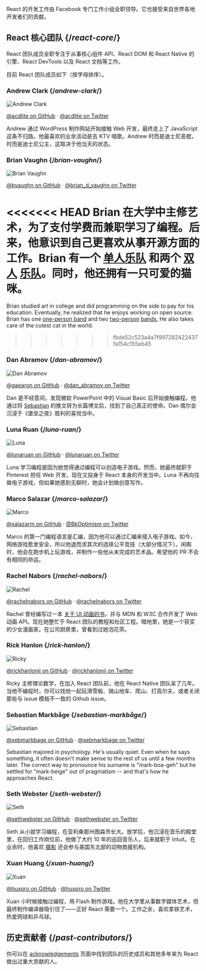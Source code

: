 ---
---

<Intro>

React 的开发工作由 Facebook 专门工作小组全职领导。它也接受来自世界各地开发者们的贡献。

</Intro>

## React 核心团队 {/*react-core*/}

React 团队成员全职专注于从事核心组件 API、React DOM 和 React Native 的引擎、React DevTools 以及 React 文档等工作。

目前 React 团队成员如下（按字母排序）。

### Andrew Clark {/*andrew-clark*/}

![Andrew Clark](../images/team/acdlite.jpg)

[@acdlite on GitHub](https://github.com/acdlite) &middot; [@acdlite on Twitter](https://twitter.com/acdlite)

Andrew 通过 WordPress 制作网站开始接触 Web 开发，最终走上了 JavaScript 这条不归路。他最喜欢的业余活动是去 KTV 唱歌。Andrew 时而是迪士尼恶棍，时而是迪士尼公主，这取决于他当天的状态。

### Brian Vaughn {/*brian-vaughn*/}

![Brian Vaughn](../images/team/bvaughn.jpg)

[@bvaughn on GitHub](https://github.com/bvaughn) &middot; [@brian\_d\_vaughn on Twitter](https://twitter.com/brian_d_vaughn)

<<<<<<< HEAD
Brian 在大学中主修艺术，为了支付学费而兼职学习了编程。后来，他意识到自己更喜欢从事开源方面的工作。Brian 有一个 [单人乐队](https://soundcloud.com/brianvaughn/) 和两个 [双人](https://soundcloud.com/pilotlessdrone) [乐队](https://soundcloud.com/pinwurm)。同时，他还拥有一只可爱的猫咪。
=======
Brian studied art in college and did programming on the side to pay for his education. Eventually, he realized that he enjoys working on open source. Brian has one [one-person band](https://soundcloud.com/brianvaughn/) and two [two-person](https://soundcloud.com/pilotlessdrone) [bands.](https://soundcloud.com/pinwurm) He also takes care of the cutest cat in the world.
>>>>>>> fbde52c523a4a7f997282422437fa154c155eb45

### Dan Abramov {/*dan-abramov*/}

![Dan Abramov](../images/team/gaearon.jpg)

[@gaearon on GitHub](https://github.com/gaearon) &middot; [@dan_abramov on Twitter](https://twitter.com/dan_abramov)

Dan 是不经意间，发现微软 PowerPoint 中的 Visual Basic 后开始接触编程。他通过将 [Sebastian](#sebastian-markbage) 的推文转为长篇博文后，找到了自己真正的使命。Dan 偶尔会沉浸于《堡垒之夜》胜利的喜悦当中。

### Luna Ruan {/*luna-ruan*/}

![Luna](../images/team/lunaruan.jpg)

[@lunaruan on GitHub](https://github.com/lunaruan) &middot; [@lunaruan on Twitter](https://twitter.com/lunaruan)

Luna 学习编程是因为她觉得通过编程可以创造电子游戏。然而，她最终就职于 Pinterest 担任 Web 开发，现在又投身于 React 本身的开发当中。Luna 不再向往做电子游戏，但如果她感到无聊时，她会计划做创意写作。

### Marco Salazar {/*marco-salazar*/}

![Marco](../images/team/salazarm.jpeg)

[@salazarm on GitHub](https://github.com/salazarm) &middot; [@BkOptimism on Twitter](https://twitter.com/BkOptimism)

Marco 的第一门编程语言是汇编，因为他可以通过汇编来侵入电子游戏。如今，网络游戏愈发安全，所以他退而求其次的选择公平竞技（大部分情况下）。闲暇时，他会在跑步机上玩游戏，并制作一些他从未完成的艺术品。希望他的 PR 不会有相同的命运。

### Rachel Nabors {/*rachel-nabors*/}

![Rachel](../images/team/rnabors.jpg)

[@rachelnabors on GitHub](https://github.com/rachelnabors) &middot; [@rachelnabors on Twitter](https://twitter.com/rachelnabors)

Rachel 曾经编写过一本 [关于 UI 动画的书](https://abookapart.com/products/animation-at-work)，并与 MDN 和 W3C 合作开发了 Web 动画 API。现在她整忙于 React 团队的教程和社区工程。暗地里，她是一个获奖的少女漫画家。在公司厨房里，曾看到过她泡花茶。

### Rick Hanlon {/*rick-hanlon*/}

![Ricky](../images/team/rickhanlonii.jpg)

[@rickhanlonii on GitHub](https://github.com/rickhanlonii) &middot; [@rickhanlonii on Twitter](https://twitter.com/rickhanlonii)

Ricky 主修理论数学，在加入 React 团队前，他在 React Native 团队呆了几年。当他不编程时，你可以找他一起玩滑雪板、骑山地车、爬山、打高尔夫，或者关闭那些与 issue 模板不一致的 Github issue。

### Sebastian Markbåge {/*sebastian-markbåge*/}

![Sebastian](../images/team/sebmarkbage.jpg)

[@sebmarkbage on GitHub](https://github.com/sebmarkbage) &middot; [@sebmarkbage on Twitter](https://twitter.com/sebmarkbage)

Sebastian majored in psychology. He's usually quiet. Even when he says something, it often doesn't make sense to the rest of us until a few months later. The correct way to pronounce his surname is "mark-boa-geh" but he settled for "mark-beige" out of pragmatism -- and that's how he approaches React.

### Seth Webster {/*seth-webster*/}

![Seth](../images/team/sethwebster.jpg)

[@sethwebster on GitHub](https://github.com/sethwebster) &middot; [@sethwebster on Twitter](https://twitter.com/sethwebster)

Seth 从小就学习编程，在亚利桑那州图森市长大。放学后，他沉浸在音乐的殿堂里，在回归工作岗位前，他做了大约 10 年的巡回音乐人，后来就职于 Intuit。在业余时，他喜欢 [摄影](https://www.sethwebster.com) 还会参与美国东北部的动物救援机构。

### Xuan Huang {/*xuan-huang*/}

![Xuan](../images/team/huxpro.jpg)

[@huxpro on GitHub](https://github.com/huxpro) &middot; [@huxpro on Twitter](https://twitter.com/huxpro)

Xuan 小时候接触过编程，用 Flash 制作游戏。他在大学里从事数字媒体艺术，但最终制作编译器吸引住了——正好 React 需要一个。工作之余，喜欢拿铁艺术，热爱网球和乒乓球。

## 历史贡献者 {/*past-contributors*/}

你可以在 [acknowledgements](/community/acknowledgements) 页面中找到团队的历史成员和其他多年来为 React 做出过重大贡献的人。

